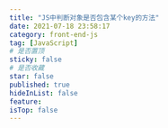 ```yaml
---
title: "JS中判断对象是否包含某个key的方法"
date: 2021-07-18 23:58:17
category: front-end-js
tag: [JavaScript]
# 是否置顶
sticky: false
# 是否收藏
star: false
published: true
hideInList: false
feature:
isTop: false
---
```

